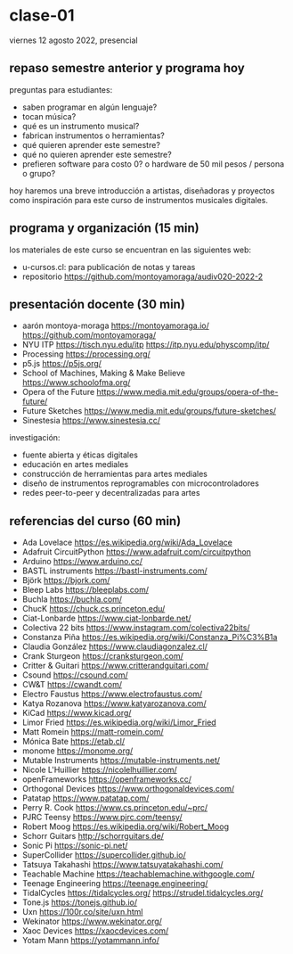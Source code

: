 # clase-01

viernes 12 agosto 2022, presencial

## repaso semestre anterior y programa hoy

preguntas para estudiantes:

- saben programar en algún lenguaje?
- tocan música?
- qué es un instrumento musical?
- fabrican instrumentos o herramientas?
- qué quieren aprender este semestre?
- qué no quieren aprender este semestre?
- prefieren software para costo 0? o hardware de 50 mil pesos / persona o grupo?

hoy haremos una breve introducción a artistas, diseñadoras y proyectos como inspiración para este curso de instrumentos musicales digitales.

## programa y organización (15 min)

los materiales de este curso se encuentran en las siguientes web:

- u-cursos.cl: para publicación de notas y tareas
- repositorio https://github.com/montoyamoraga/audiv020-2022-2

## presentación docente (30 min)

- aarón montoya-moraga https://montoyamoraga.io/ https://github.com/montoyamoraga/
- NYU ITP https://tisch.nyu.edu/itp https://itp.nyu.edu/physcomp/itp/
- Processing https://processing.org/
- p5.js https://p5js.org/
- School of Machines, Making & Make Believe https://www.schoolofma.org/
- Opera of the Future https://www.media.mit.edu/groups/opera-of-the-future/
- Future Sketches https://www.media.mit.edu/groups/future-sketches/
- Sinestesia https://www.sinestesia.cc/

investigación:

- fuente abierta y éticas digitales
- educación en artes mediales
- construcción de herramientas para artes mediales
- diseño de instrumentos reprogramables con microcontroladores
- redes peer-to-peer y decentralizadas para artes

## referencias del curso (60 min)

- Ada Lovelace https://es.wikipedia.org/wiki/Ada_Lovelace
- Adafruit CircuitPython https://www.adafruit.com/circuitpython
- Arduino https://www.arduino.cc/
- BASTL instruments https://bastl-instruments.com/
- Björk https://bjork.com/
- Bleep Labs https://bleeplabs.com/
- Buchla https://buchla.com/
- ChucK https://chuck.cs.princeton.edu/
- Ciat-Lonbarde https://www.ciat-lonbarde.net/
- Colectiva 22 bits https://www.instagram.com/colectiva22bits/
- Constanza Piña https://es.wikipedia.org/wiki/Constanza_Pi%C3%B1a
- Claudia González https://www.claudiagonzalez.cl/
- Crank Sturgeon https://cranksturgeon.com/
- Critter & Guitari https://www.critterandguitari.com/
- Csound https://csound.com/
- CW&T https://cwandt.com/
- Electro Faustus https://www.electrofaustus.com/
- Katya Rozanova https://www.katyarozanova.com/
- KiCad https://www.kicad.org/
- Limor Fried https://es.wikipedia.org/wiki/Limor_Fried
- Matt Romein https://matt-romein.com/
- Mónica Bate https://etab.cl/
- monome https://monome.org/
- Mutable Instruments https://mutable-instruments.net/
- Nicole L'Huillier https://nicolelhuillier.com/
- openFrameworks https://openframeworks.cc/
- Orthogonal Devices https://www.orthogonaldevices.com/
- Patatap https://www.patatap.com/
- Perry R. Cook https://www.cs.princeton.edu/~prc/
- PJRC Teensy https://www.pjrc.com/teensy/
- Robert Moog https://es.wikipedia.org/wiki/Robert_Moog
- Schorr Guitars http://schorrguitars.de/
- Sonic Pi https://sonic-pi.net/
- SuperCollider https://supercollider.github.io/
- Tatsuya Takahashi https://www.tatsuyatakahashi.com/
- Teachable Machine https://teachablemachine.withgoogle.com/
- Teenage Engineering https://teenage.engineering/
- TidalCycles https://tidalcycles.org/ https://strudel.tidalcycles.org/
- Tone.js https://tonejs.github.io/
- Uxn https://100r.co/site/uxn.html
- Wekinator https://www.wekinator.org/
- Xaoc Devices https://xaocdevices.com/
- Yotam Mann https://yotammann.info/
